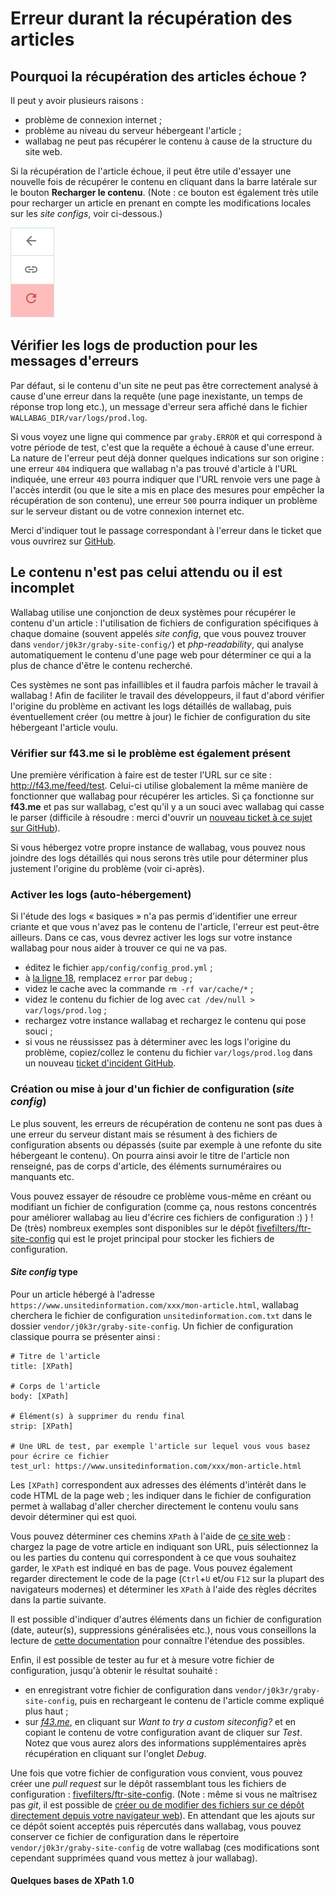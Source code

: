 # Erreur durant la récupération des articles

## Pourquoi la récupération des articles échoue ?

Il peut y avoir plusieurs raisons :

-   problème de connexion internet ;
-   problème au niveau du serveur hébergeant l'article ;
-   wallabag ne peut pas récupérer le contenu à cause de la structure du site web.

Si la récupération de l'article échoue, il peut être utile d'essayer une nouvelle fois de récupérer le contenu en cliquant dans la barre latérale sur le bouton **Recharger le contenu**. (Note : ce bouton est également très utile pour recharger un article en prenant en compte les modifications locales sur les _site configs_, voir ci-dessous.)

![Réessayer de récupérer le contenu](../../img/user/refetch.png)


## Vérifier les logs de production pour les messages d'erreurs

Par défaut, si le contenu d'un site ne peut pas être correctement analysé à cause d'une erreur dans la requête (une page inexistante, un temps de réponse trop long etc.), un message d'erreur sera affiché dans le fichier `WALLABAG_DIR/var/logs/prod.log`.

Si vous voyez une ligne qui commence par `graby.ERROR` et qui correspond à votre période de test, c'est que la requête a échoué à cause d'une erreur. La nature de l'erreur peut déjà donner quelques indications sur son origine : une erreur `404` indiquera que wallabag n'a pas trouvé d'article à l'URL indiquée, une erreur `403` pourra indiquer que l'URL renvoie vers une page à l'accès interdit (ou que le site a mis en place des mesures pour empêcher la récupération de son contenu), une erreur `500` pourra indiquer un problème sur le serveur distant ou de votre connexion internet etc.

Merci d'indiquer tout le passage correspondant à l'erreur dans le ticket que vous ouvrirez sur [GitHub](https://github.com/wallabag/wallabag/issues).

## Le contenu n'est pas celui attendu ou il est incomplet

Wallabag utilise une conjonction de deux systèmes pour récupérer le contenu d'un article : l'utilisation de fichiers de configuration spécifiques à chaque domaine (souvent appelés _site config_, que vous pouvez trouver dans `vendor/j0k3r/graby-site-config/`) et _php-readability_, qui analyse automatiquement le contenu d'une page web pour déterminer ce qui a la plus de chance d'être le contenu recherché.

Ces systèmes ne sont pas infaillibles et il faudra parfois mâcher le travail à wallabag ! Afin de faciliter le travail des développeurs, il faut d'abord vérifier l'origine du problème en activant les logs détaillés de wallabag, puis éventuellement créer (ou mettre à jour) le fichier de configuration du site hébergeant l'article voulu.

### Vérifier sur **f43.me** si le problème est également présent

Une première vérification à faire est de tester l'URL sur ce site : [<http://f43.me/feed/test>](http://f43.me/feed/test). Celui-ci utilise globalement la même manière de fonctionner que wallabag pour récupérer les articles. Si ça fonctionne sur **f43.me** et pas sur wallabag, c'est qu'il y a un souci avec wallabag qui casse le parser (difficile à résoudre : merci d'ouvrir un [nouveau ticket à ce sujet sur GitHub](https://github.com/wallabag/wallabag/issues/new)).

Si vous hébergez votre propre instance de wallabag, vous pouvez nous joindre des logs détaillés qui nous serons très utile pour déterminer plus justement l'origine du problème (voir ci-après).

### Activer les logs (auto-hébergement)

Si l'étude des logs « basiques » n'a pas permis d'identifier une erreur criante et que vous n'avez pas le contenu de l'article, l'erreur est peut-être ailleurs. Dans ce cas, vous devrez activer les logs sur votre instance wallabag pour nous aider à trouver ce qui ne va pas.

- éditez le fichier `app/config/config_prod.yml` ;
- à [la ligne 18](https://github.com/wallabag/wallabag/blob/master/app/config/config_prod.yml#L18), remplacez `error` par `debug` ;
- videz le cache avec la commande `rm -rf var/cache/*` ;
- videz le contenu du fichier de log avec `cat /dev/null > var/logs/prod.log` ;
- rechargez votre instance wallabag et rechargez le contenu qui pose souci ;
- si vous ne réussissez pas à déterminer avec les logs l'origine du problème, copiez/collez le contenu du fichier `var/logs/prod.log` dans un nouveau [ticket d'incident GitHub](https://github.com/wallabag/wallabag/issues/new).

### Création ou mise à jour d'un fichier de configuration (_site config_)

Le plus souvent, les erreurs de récupération de contenu ne sont pas dues à une erreur du serveur distant mais se résument à des fichiers de configuration absents ou dépassés (suite par exemple à une refonte du site hébergeant le contenu). On pourra ainsi avoir le titre de l'article non renseigné, pas de corps d'article, des éléments surnuméraires ou manquants etc.

Vous pouvez essayer de résoudre ce problème vous-même en créant ou modifiant un fichier de configuration (comme ça, nous restons concentrés pour améliorer wallabag au lieu d'écrire ces fichiers de configuration :) ) ! De (très) nombreux exemples sont disponibles sur le dépôt [fivefilters/ftr-site-config](https://github.com/fivefilters/ftr-site-config) qui est le projet principal pour stocker les fichiers de configuration.

#### _Site config_ type

Pour un article hébergé à l'adresse `https://www.unsitedinformation.com/xxx/mon-article.html`, wallabag cherchera le fichier de configuration `unsitedinformation.com.txt` dans le dossier `vendor/j0k3r/graby-site-config`. Un fichier de configuration classique pourra se présenter ainsi :
```
# Titre de l'article
title: [XPath]

# Corps de l'article
body: [XPath]

# Élément(s) à supprimer du rendu final
strip: [XPath]

# Une URL de test, par exemple l'article sur lequel vous vous basez pour écrire ce fichier
test_url: https://www.unsitedinformation.com/xxx/mon-article.html
```

Les `[XPath]` correspondent aux adresses des éléments d'intérêt dans le code HTML de la page web ; les indiquer dans le fichier de configuration permet à wallabag d'aller chercher directement le contenu voulu sans devoir déterminer qui est quoi.

Vous pouvez déterminer ces chemins `XPath` à l'aide de [ce site web](http://siteconfig.fivefilters.org/) : chargez la page de votre article en indiquant son URL, puis sélectionnez la ou les parties du contenu qui correspondent à ce que vous souhaitez garder, le `XPath` est indiqué en bas de page. Vous pouvez également regarder directement le code de la page (`Ctrl`+`U` et/ou `F12` sur la plupart des navigateurs modernes) et déterminer les `XPath` à l'aide des règles décrites dans la partie suivante.

Il est possible d'indiquer d'autres éléments dans un fichier de configuration (date, auteur(s), suppressions généralisées etc.), nous vous conseillons la lecture de [cette documentation](https://help.fivefilters.org/full-text-rss/site-patterns.html#pattern-format) pour connaître l'étendue des possibles.

Enfin, il est possible de tester au fur et à mesure votre fichier de configuration, jusqu'à obtenir le résultat souhaité :

*   en enregistrant votre fichier de configuration dans `vendor/j0k3r/graby-site-config`, puis en rechargeant le contenu de l'article comme expliqué plus haut ;
*   sur [*f43.me*](https://f43.me/feed/test), en cliquant sur _Want to try a custom siteconfig?_ et en copiant le contenu de votre configuration avant de cliquer sur _Test_. Notez que vous aurez alors des informations supplémentaires après récupération en cliquant sur l'onglet _Debug_.

Une fois que votre fichier de configuration vous convient, vous pouvez créer une _pull request_ sur le dépôt rassemblant tous les fichiers de configuration : [fivefilters/ftr-site-config](https://github.com/fivefilters/ftr-site-config). (Note : même si vous ne maîtrisez pas _git_, il est possible de [créer ou de modifier des fichiers sur ce dépôt directement depuis votre navigateur web](https://help.github.com/articles/editing-files-in-another-user-s-repository/)). En attendant que les ajouts sur ce dépôt soient acceptés puis répercutés dans wallabag, vous pouvez conserver ce fichier de configuration dans le répertoire `vendor/j0k3r/graby-site-config` de votre wallabag (ces modifications sont cependant supprimées quand vous mettez à jour wallabag).

#### Quelques bases de XPath 1.0

